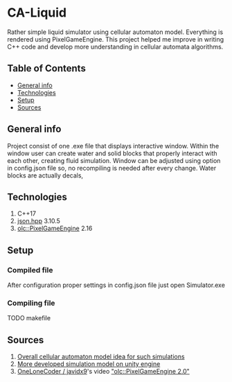 # CA-Liquid
Rather simple liquid simulator using cellular automaton model. Everything is rendered using PixelGameEngine.
This project helped me improve in writing C++ code and develop more understanding in cellular automata algorithms.

## Table of Contents
* [General info](#general-info)
* [Technologies](#technologies)
* [Setup](#setup)
* [Sources](#sources)

## General info
Project consist of one .exe file that displays interactive window. Within the window user can create water and solid blocks that properly interact with each other,
creating fluid simulation. Window can be adjusted using option in config.json file so, no recompiling is needed after every change. Water blocks are actually decals,

## Technologies
 1. C++17
 2. [json.hpp](https://github.com/nlohmann/json) 3.10.5
 3. [olc::PixelGameEngine](https://github.com/OneLoneCoder/olcPixelGameEngine) 2.16
 
 ## Setup
  ### Compiled file
   After configuration proper settings in config.json file just open Simulator.exe
  ### Compiling file
   TODO makefile
   
## Sources
1. [Overall cellular automaton model idea for such simulations](https://w-shadow.com/blog/2009/09/01/simple-fluid-simulation)
2. [More developed simulation model on unity engine](http://www.jgallant.com/2d-liquid-simulator-with-cellular-automaton-in-unity)
3. [OneLoneCoder / javidx9](https://github.com/OneLoneCoder)'s video ["olc::PixelGameEngine 2.0"](https://www.youtube.com/watch?v=8OfgGUGP4Vc)
